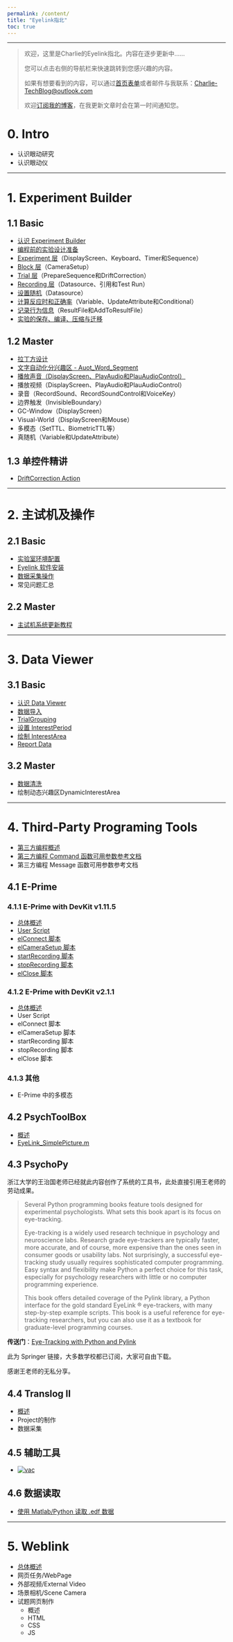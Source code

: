 ```yaml
---
permalink: /content/
title: "Eyelink指北"
toc: true
---
```


---

>欢迎，这里是Charlie的Eyelink指北。内容在逐步更新中……
>
>您可以点击右侧的导航栏来快速跳转到您感兴趣的内容。
>
>如果有想要看到的内容，可以通过[首页表单](/)或者邮件与我联系：Charlie-TechBlog@outlook.com
>
>欢迎[订阅我的博客](/blog%20usage/add_rss_feed/)，在我更新文章时会在第一时间通知您。

# 0. Intro

* 认识眼动研究
* 认识眼动仪

---

# 1. Experiment Builder

## 1.1 Basic

* [认识 Experiment Builder](/eyelink/EB_Intro/)
* [编程前的实验设计准备](/eyelink/Experiment_Design/)
* [Experiment 层](/eyelink/Experiment_Level/)（DisplayScreen、Keyboard、Timer和Sequence）
* [Block 层](/eyelink/Block_Level/)（CameraSetup）
* [Trial 层](/eyelink/Trial_Level/)（PrepareSequence和DriftCorrection）
* [Recording 层](/eyelink/Recording_Level/)（Datasource、引用和Test Run）
* [设置随机](/eyelink/set_trial_random/)（Datasource）
* [计算反应时和正确率](/eyelink/calcuate_rt_n_acc/#1-计算反应时)（Variable、UpdateAttribute和Conditional）
* [记录行为信息](/eyelink/calcuate_rt_n_acc/#23-保存到result-file)（ResultFile和AddToResultFile）
* [实验的保存、编译、压缩与迁移](/eyelink/exp_package_save_n_transfer/)

## 1.2 Master

* [拉丁方设计](/eyelink/latin_square_random/)
* [文字自动化分兴趣区 - Auot_Word_Segment](/eyelink/eb_auto_word_segment/)
* [播放声音（DisplayScreen、PlayAudio和PlauAudioControl）](/eyelink/eb-play_sound/)
* 播放视频（DisplayScreen、PlayAudio和PlauAudioControl）
* 录音（RecordSound、RecordSoundControl和VoiceKey）
* 边界触发（InvisibleBoundary）
* GC-Window（DisplayScreen）
* Visual-World（DisplayScreen和Mouse）
* 多模态（SetTTL、BiometricTTL等）
* 真随机（Variable和UpdateAttribute）

## 1.3 单控件精讲

* [DriftCorrection Action](/eyelink/Drift/)

---

# 2. 主试机及操作

## 2.1 Basic

* [实验室环境配置](/eyelink/LabSetup/)
* [Eyelink 软件安装](/eyelink/install_software/)
* [数据采集操作](/eyelink/data_collection/)
* 常见问题汇总

## 2.2 Master

* [主试机系统更新教程](/eyelink/host-system-update/)

---

# 3. Data Viewer

## 3.1 Basic

* [认识 Data Viewer](/eyelink/DV_Intro/)
* [数据导入](/eyelink/dv_import_data/)
* [TrialGrouping](/eyelink/Trial_Grouping/)
* [设置 InterestPeriod](/eyelink/dv_set_IP/)
* [绘制 InterestArea](/eyelink/dv_set_ia/)
* [Report Data](/eyelink/dv_report_data/)

## 3.2 Master

* [数据清洗](/eyelink/dv-4_stage_fixation_cleaning/)
* 绘制动态兴趣区DynamicInterestArea

---

# 4. Third-Party Programing Tools

* [第三方编程概述](/eyelink/3rd-intro/)
* [第三方编程 Command 函数可用参数参考文档](/eyelink/3rd-programing/3rd_comand_ini/)
* 第三方编程 Message 函数可用参数参考文档

## 4.1 E-Prime

### 4.1.1 E-Prime with DevKit v1.11.5

* [总体概述](/eyelink/e-prime/eprime_overview/)
* [User Script](/eyelink/e-prime/eprime-user_script/)
* [elConnect 脚本](/eyelink/e-prime/eprime_elconnect/)
* [elCameraSetup 脚本](/eyelink/e-prime/eprime_elCameraSetup/)
* [startRecording 脚本](/eyelink/e-prime/eprime_startRecording/)
* [stopRecording 脚本](/eyelink/e-prime/eprime_stopRecording/)
* [elClose 脚本](/eyelink/e-prime/eprime_elClose/)

### 4.1.2 E-Prime with DevKit v2.1.1

* [总体概述](/eyelink/e-prime/eprime-overview_devkit_2_1_1/)
* User Script
* elConnect 脚本
* elCameraSetup 脚本
* startRecording 脚本
* stopRecording 脚本
* elClose 脚本

### 4.1.3 其他

* E-Prime 中的多模态

## 4.2 PsychToolBox

* [概述](/eyelink/3rd-matlab_overview/)
* [EyeLink_SimplePicture.m](/eyelink/3rd-matlab_SimplePicture/)

## 4.3 PsychoPy

浙江大学的王治国老师已经就此内容创作了系统的工具书，此处直接引用王老师的劳动成果。

> Several Python programming books feature tools designed for experimental psychologists. What sets this book apart is its focus on eye-tracking.
> 
> Eye-tracking is a widely used research technique in psychology and neuroscience labs. Research grade eye-trackers are typically faster, more accurate, and of course, more expensive than the ones seen in consumer goods or usability labs. Not surprisingly, a successful eye-tracking study usually requires sophisticated computer programming. Easy syntax and flexibility make Python a perfect choice for this task, especially for psychology researchers with little or no computer programming experience.
> 
> This book offers detailed coverage of the Pylink library, a Python interface for the gold standard EyeLink ® eye-trackers, with many step-by-step example scripts. This book is a useful reference for eye-tracking researchers, but you can also use it as a textbook for graduate-level programming courses.

**传送门**：[Eye-Tracking with Python and Pylink](https://link.springer.com/book/10.1007%2F978-3-030-82635-2)

此为 Springer 链接，大多数学校都已订阅，大家可自由下载。

感谢王老师的无私分享。

## 4.4 Translog II

* [概述](/eyelink/translog-ii/translog-overview/)
* Project的制作
* 数据采集

## 4.5 辅助工具

* [![vac](https://img.shields.io/badge/Visual_Angle_Calculator-v1.0-green)](/tools/tools_vac/)

## 4.6 数据读取

* [使用 Matlab/Python 读取 .edf 数据](/eyelink/3rd-read_edf/)

---

# 5. Weblink

* [总体概述](/eyelink/wl-overview/)
* 网页任务/WebPage
* 外部视频/External Video
* 场景相机/Scene Camera
* 试题网页制作
    * 概述
    * HTML
    * CSS
    * JS
